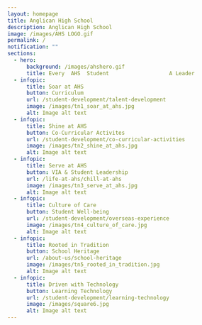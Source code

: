 ```yaml
---
layout: homepage
title: Anglican High School
description: Anglican High School
image: /images/AHS LOGO.gif
permalink: /
notification: ""
sections:
  - hero:
      background: /images/ahshero.gif
      title: Every  AHS  Student                   A Leader
  - infopic:
      title: Soar at AHS
      button: Curriculum
      url: /student-development/talent-development
      image: /images/tn1_soar_at_ahs.jpg
      alt: Image alt text
  - infopic:
      title: Shine at AHS
      button: Co-Curricular Activites
      url: /student-development/co-curricular-activities
      image: /images/tn2_shine_at_ahs.jpg
      alt: Image alt text
  - infopic:
      title: Serve at AHS
      button: VIA & Student Leadership
      url: /life-at-ahs/chill-at-ahs
      image: /images/tn3_serve_at_ahs.jpg
      alt: Image alt text
  - infopic:
      title: Culture of Care
      button: Student Well-being
      url: /student-development/overseas-experience
      image: /images/tn4_culture_of_care.jpg
      alt: Image alt text
  - infopic:
      title: Rooted in Tradition
      button: School Heritage
      url: /about-us/school-heritage
      image: /images/tn5_rooted_in_tradition.jpg
      alt: Image alt text
  - infopic:
      title: Driven with Technology
      button: Learning Technology
      url: /student-development/learning-technology
      image: /images/square6.jpg
      alt: Image alt text
---
```

